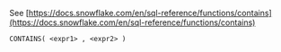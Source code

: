 See [https://docs.snowflake.com/en/sql-reference/functions/contains](https://docs.snowflake.com/en/sql-reference/functions/contains)
```
CONTAINS( <expr1> , <expr2> )
```
